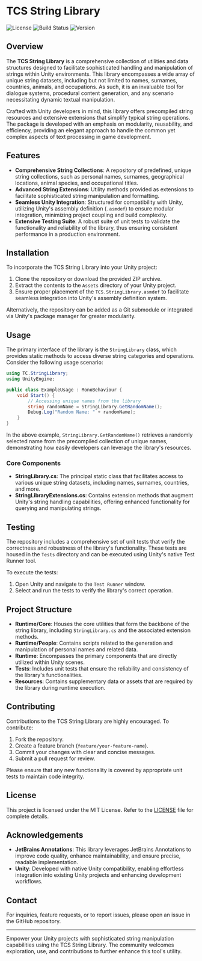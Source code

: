# TCS String Library

![License](https://img.shields.io/github/license/Ddemon26/TCS-String-Library?style=flat-square) ![Build Status](https://img.shields.io/github/actions/workflow/status/Ddemon26/TCS-String-Library/build.yml?branch=main) ![Version](https://img.shields.io/github/v/release/Ddemon26/TCS-String-Library?style=flat-square)

## Overview
The **TCS String Library** is a comprehensive collection of utilities and data structures designed to facilitate sophisticated handling and manipulation of strings within Unity environments. This library encompasses a wide array of unique string datasets, including but not limited to names, surnames, countries, animals, and occupations. As such, it is an invaluable tool for dialogue systems, procedural content generation, and any scenario necessitating dynamic textual manipulation.

Crafted with Unity developers in mind, this library offers precompiled string resources and extensive extensions that simplify typical string operations. The package is developed with an emphasis on modularity, reusability, and efficiency, providing an elegant approach to handle the common yet complex aspects of text processing in game development.

## Features
- **Comprehensive String Collections**: A repository of predefined, unique string collections, such as personal names, surnames, geographical locations, animal species, and occupational titles.
- **Advanced String Extensions**: Utility methods provided as extensions to facilitate sophisticated string manipulation and formatting.
- **Seamless Unity Integration**: Structured for compatibility with Unity, utilizing Unity's assembly definition (`.asmdef`) to ensure modular integration, minimizing project coupling and build complexity.
- **Extensive Testing Suite**: A robust suite of unit tests to validate the functionality and reliability of the library, thus ensuring consistent performance in a production environment.

## Installation
To incorporate the TCS String Library into your Unity project:

1. Clone the repository or download the provided ZIP archive.
2. Extract the contents to the `Assets` directory of your Unity project.
3. Ensure proper placement of the `TCS.StringLibrary.asmdef` to facilitate seamless integration into Unity's assembly definition system.

Alternatively, the repository can be added as a Git submodule or integrated via Unity's package manager for greater modularity.

## Usage
The primary interface of the library is the `StringLibrary` class, which provides static methods to access diverse string categories and operations. Consider the following usage scenario:

```csharp
using TC.StringLibrary;
using UnityEngine;

public class ExampleUsage : MonoBehaviour {
    void Start() {
        // Accessing unique names from the library
        string randomName = StringLibrary.GetRandomName();
        Debug.Log("Random Name: " + randomName);
    }
}
```

In the above example, `StringLibrary.GetRandomName()` retrieves a randomly selected name from the precompiled collection of unique names, demonstrating how easily developers can leverage the library's resources.

### Core Components
- **StringLibrary.cs**: The principal static class that facilitates access to various unique string datasets, including names, surnames, countries, and more.
- **StringLibraryExtensions.cs**: Contains extension methods that augment Unity's string handling capabilities, offering enhanced functionality for querying and manipulating strings.

## Testing
The repository includes a comprehensive set of unit tests that verify the correctness and robustness of the library's functionality. These tests are housed in the `Tests` directory and can be executed using Unity's native Test Runner tool.

To execute the tests:
1. Open Unity and navigate to the `Test Runner` window.
2. Select and run the tests to verify the library's correct operation.

## Project Structure
- **Runtime/Core**: Houses the core utilities that form the backbone of the string library, including `StringLibrary.cs` and the associated extension methods.
- **Runtime/People**: Contains scripts related to the generation and manipulation of personal names and related data.
- **Runtime**: Encompasses the primary components that are directly utilized within Unity scenes.
- **Tests**: Includes unit tests that ensure the reliability and consistency of the library's functionalities.
- **Resources**: Contains supplementary data or assets that are required by the library during runtime execution.

## Contributing
Contributions to the TCS String Library are highly encouraged. To contribute:
1. Fork the repository.
2. Create a feature branch (`feature/your-feature-name`).
3. Commit your changes with clear and concise messages.
4. Submit a pull request for review.

Please ensure that any new functionality is covered by appropriate unit tests to maintain code integrity.

## License
This project is licensed under the MIT License. Refer to the [LICENSE](LICENSE) file for complete details.

## Acknowledgements
- **JetBrains Annotations**: This library leverages JetBrains Annotations to improve code quality, enhance maintainability, and ensure precise, readable implementation.
- **Unity**: Developed with native Unity compatibility, enabling effortless integration into existing Unity projects and enhancing development workflows.

## Contact
For inquiries, feature requests, or to report issues, please open an issue in the GitHub repository.

---

Empower your Unity projects with sophisticated string manipulation capabilities using the TCS String Library. The community welcomes exploration, use, and contributions to further enhance this tool's utility.
